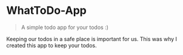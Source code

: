 # WhatToDo-App
> A simple todo app for your todos :)

Keeping our todos in a safe place is important for us. This was why I created this app to keep your todos.
